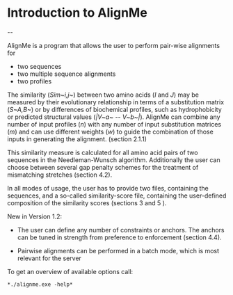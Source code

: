 # Introduction to AlignMe
--

AlignMe is a program that allows the user to perform pair-wise alignments for
- two sequences 
- two multiple sequence alignments
- two profiles

The similarity (*Sim~i,j~*) between two amino acids (*I* and *J*) may be
measured by their evolutionary relationship in terms of a substitution
matrix (*S~A,B~*) or by differences of biochemical profiles, such as
hydrophobicity or predicted structural values (*\|V~a~ -- V~b~\|*).
AlignMe can combine any number of input profiles (*n*)
with any number of input substitution matrices (*m*) and can use different weights
(*w*) to guide the combination of those inputs in generating the alignment. (section 2.1.1)

This similarity measure is calculated for all amino acid pairs of two
sequences in the Needleman-Wunsch algorithm. Additionally the user can
choose between several gap penalty schemes for the treatment of
mismatching stretches (section 4.2).

In all modes of usage, the user has to provide two files, containing the
sequences, and a so-called similarity-score file, containing the
user-defined composition of the similarity scores (sections 3 and 5 ).

New in Version 1.2:

-   The user can define any number of constraints or anchors. The
    anchors can be tuned in strength from preference to enforcement
    (section 4.4).

-   Pairwise alignments can be performed in a batch mode, which is most
    relevant for the server

To get an overview of available options call:

`*./alignme.exe -help*`


